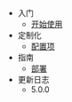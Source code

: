 - 入门
  - [开始使用](getting-started.md)
- 定制化
  - [配置项](configuration.md)
- 指南
  - [部署](deploy.md)
- 更新日志
  - 5.0.0
